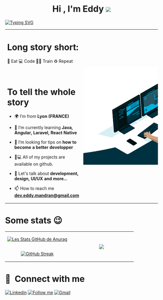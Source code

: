 <h1 align="center"><b>Hi , I'm Eddy </b><img src="https://media.giphy.com/media/hvRJCLFzcasrR4ia7z/giphy.gif" width="35"></h1>

[![Typing SVG](https://readme-typing-svg.herokuapp.com?font=Fira+Code&pause=1000&center=true&width=800&lines=Apprentice+%40Capgemini;Student+in+Application+Design+and+Development+%40+2iTechAcademy;Always+learning+new+things)](https://git.io/typing-svg)



<p  align="center">
<table border="0" align="center">
<tr border="0">
<td width="50%" >

# Long story short:

🥑 Eat 💻 Code 💪🏽 Train ♻️ Repeat

<br/>

# To tell the whole story

  - 🌍 I’m from **Lyon (FRANCE)**

- 🌱 I’m currently learning **Java, Angular, Laravel, React Native**

- 🤝 I’m looking for tips on **how to become a better developper**


- 👨💻 All of my projects are available on github.

- 💬 Let's talk about **development, design, UI/UX and more...**

- 📫 How to reach me **dev.eddy.mandran@gmail.com**

</td>

<td width="50%" align="center">
<img align="right" alt="devloppeur gif" src="./img/code.gif" style="max-width: 500px; max-height: 320px;" />
  
  </td>
</tr>
</table>
</p>

# Some stats 😉

<p  align="center">
<table border="0" align="center">
<tr border="0">
<td width="50%" align="center">
  
  [![Les Stats GitHub de Anurag](https://github-readme-stats.vercel.app/api?username=eddymandran&show_icons=true&theme=dark)](https://github.com/anuraghazra/github-readme-stats)
  <br></br>

 [![GitHub Streak](https://streak-stats.demolab.com?user=eddymandran&theme=black-ice&ring=4CAF50&fire=4CAF50&currStreakLabel=4CAF50)](https://git.io/streak-stats)
</td>

<td width="50%" align="center">

  <img  align="center"  src="https://github-readme-stats.anuraghazra1.vercel.app/api/top-langs/?username=eddymandran&theme=dark&hide_border=true&no-bg=true&no-frame=true&langs_count=10"/>
  
  </td>
</tr>
</table>
</p>

# :link: &nbsp;Connect with me

[![Linkedin](https://img.shields.io/badge/-LinkedIn-blue?style=flat&logo=Linkedin&logoColor=white)](https://www.linkedin.com/in/eddymandran/)
[<img src="https://img.shields.io/github/followers/eddymandran?label=follow&style=social" title="Follow me" />](https://github.com/eddymandran) 
[![Gmail](https://img.shields.io/badge/-Gmail-c14438?style=flat&logo=Gmail&logoColor=white)](mailto:dev.eddy.mandran@gmail.com)
